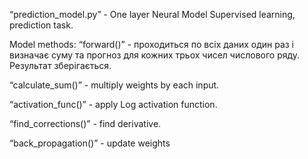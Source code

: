 “prediction_model.py” - One layer Neural Model 
Supervised learning, prediction task.

Model methods:
“forward()” - проходиться по всіх даних один раз і визначає суму та прогноз для кожних трьох чисел числового ряду. Результат зберігається.

“calculate_sum()” - multiply weights by each input.

“activation_func()” - apply Log activation function.

“find_corrections()” - find derivative.

“back_propagation()” - update weights
